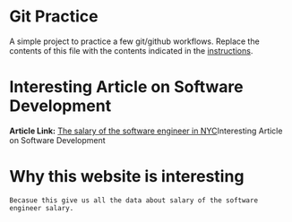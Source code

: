 # Git Practice
A simple project to practice a few git/github workflows.  Replace the contents of this file with the contents indicated in the [instructions](./instructions.md).
# Interesting Article on Software Development
**Article Link:** [The salary of the software engineer in     NYC](https://www.builtinnyc.com/salaries/dev-engineer/software-engineer/new-york)Interesting Article on Software Development
# Why this website is interesting
    Becasue this give us all the data about salary of the software engineer salary.
